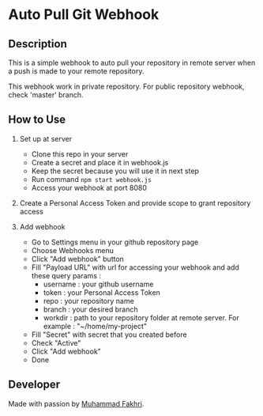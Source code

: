 # Auto Pull Git Webhook

## Description
This is a simple webhook to auto pull your repository in remote server when a push is made to your remote repository.  

This webhook work in private repository. For public repository webhook, check 'master' branch.

## How to Use
1. Set up at server
    * Clone this repo in your server
    * Create a secret and place it in webhook.js
    * Keep the secret because you will use it in next step
    * Run command `npm start webhook.js`
    * Access your webhook at port 8080

2. Create a Personal Access Token and provide scope to grant repository access

3. Add webhook
    * Go to Settings menu in your github repository page
    * Choose Webhooks menu
    * Click "Add webhook" button
    * Fill "Payload URL" with url for accessing your webhook and add these query params :
        * username  : your github username
        * token     : your Personal Access Token
        * repo      : your repository name
        * branch    : your desired branch
        * workdir   : path to your repository folder at remote server. For example : "~/home/my-project"
    * Fill "Secret" with secret that you created before
    * Check "Active"
    * Click "Add webhook"
    * Done

## Developer
Made with passion by [Muhammad Fakhri](https://muhammadfakhri.my.id "Muhammad Fakhri's Portfolio Site").